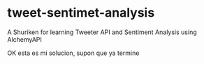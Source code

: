 tweet-sentimet-analysis
=======================

A Shuriken for learning Tweeter API and Sentiment Analysis using AlchemyAPI


OK esta es mi solucion, 
supon que ya termine
